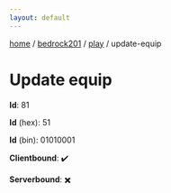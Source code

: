```yaml
---
layout: default
---
```


[home](/)  /  [bedrock201](/protocol/bedrock201)  /  [play](/protocol/bedrock201/play)  /  update-equip

# Update equip

**Id**: 81

**Id** (hex): 51

**Id** (bin): 01010001

**Clientbound**: ✔️

**Serverbound**: ✖️

